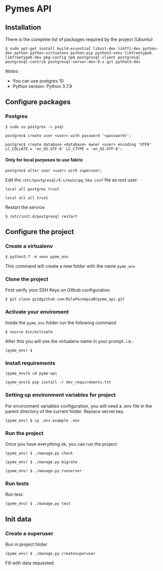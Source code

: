 # Pymes API

## Installation
There is the complete list of packages required by the project (Ubuntu)
```
$ sudo apt-get install build-essential libssl-dev libffi-dev python-dev python python-virtualenv python-pip python3-venv libfreetype6 libfreetype6-dev pkg-config npm postgresql-client postgresql postgresql-contrib postgresql-server-dev-9.x git python3-dev
```
*Notes:*
- You can use postgres 10
- Python version: Python 3.7.9

## Configure packages

### Postgres

```
$ sudo su postgres -c psql

postgres$ create user <user> with password '<password>';

postgres$ create database <database> owner <user> encoding 'UTF8' LC_COLLATE = 'en_US.UTF-8' LC_CTYPE = 'en_US.UTF-8';
```

#### Only for local purposes to use fabric

```
postgres$ alter user <user> with superuser;
```

Edit the `/etc/postgresql/9.x/main/pg_hba.conf` file as root user:

```
local all postgres trust

local all all trust
```

Restart the service

```
$ /etc/init.d/postgresql restart
```

## Configure the project
### Create a virtualenv

```
$ python3.7 -m venv pyme_env
```

This command will create a new folder with the name `pyme_env`

### Clone the project

First verify your SSH Keys on Github configuration

```
$ git clone git@github.com:MilaPacompiaM/pyme_api.git
```

### Activate your enviroment
Inside the `pyme_env` folder run the following command

```
$ source bin/activate
```

After this you will see the virtualenv name in your prompt. i.e.:

```
(pyme_env) $
```

### Install requirements
```
(pyme_env)$ cd pyme-api

(pyme_env)$ pip install -r dev_requirements.txt
```

### Setting up environment variables for project

For environment variables configuration, you will need a .env file in the parent directory of the current folder. Replace secret key.

```
(pyme_env) $ cp .env.example .env
```

### Run the project

Once you have everything ok, you can run the project.

```
(pyme_env) $ ./manage.py check

(pyme_env) $ ./manage.py migrate

(pyme_env) $ ./manage.py runserver
```

### Run tests

Run test:

```
(pyme_env) $ ./manage.py test
```

## Init data
### Create a superuser

Run in project folder

```
(pyme_env) $ ./manage.py createsuperuser
```

Fill with data requested.
